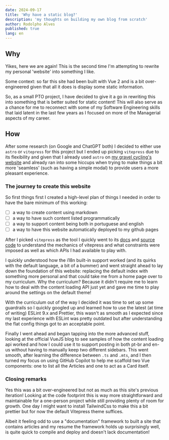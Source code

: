 ```yaml
---
date: 2024-09-17
title: 'Why have a static blog?'
description: 'my thoughts on building my own blog from scratch'
author: Rodolpho Alves
published: true
lang: en
---
```


## Why

Yikes, here we are again! This is the second time I'm attempting to rewrite my personal 'website' into something I like.

Some context: so far this site had been built with Vue 2 and is a bit over-engineered given that all it does is display some static information.

So, as a small PTO project, I have decided to give it a go in rewriting this into something that is better suited for static content! This will also serve as a chance for me to reconnect with some of my Software Engineering skills that laid latent in the last few years as I focused on more of the Managerial aspects of my career.

## How

After some research (on Google and ChatGPT both) I decided to either use `astro` or `vitepress` for this project but I ended up picking `vitepress` due to its flexibility and given that I already used `astro` on [my gravel cycling's website](https://github.com/rodolphocastro/br.com.gravel-alves) and already ran into some hiccups when trying to make things a bit more 'seamless' (such as having a simple modal) to provide users a more pleasant experience.

### The journey to create this website

So first things first I created a high-level plan of things I needed in order to have the bare minimum of this working:

- [ ] a way to create content using markdown
- [ ] a way to have such content listed programmatically
- [ ] a way to support content being both in portuguese and english
- [ ] a way to have this website automatically deployed to my github pages

After I picked `vitepress` as the tool I quickly went to its [docs](https://vitepress.dev/guide/what-is-vitepress) and [source code](https://github.com/vuejs/vitepress/tree/main/docs) to understand the mechanics of vitepress and what constraints were imposed as well as which APIs I had available to play with.

I quickly understood how the i18n built-in support worked (and its quirks with the default language, a bit of a bummer) and went straight ahead to lay down the foundation of this website: replacing the default index with something more personal and that could take me from a home page over to my curriculum. Why the curriculum? Because it didn't require me to learn how to deal with the content loading API just yet and gave me time to play around the settings on the default theme!

With the curriculum out of the way I decided it was time to set up some guardrails so I quickly googled up and learned how to use the latest (at time of writing) ESLint 9.x and Prettier, this wasn't as smooth as I expected since my last experience with ESLint was pretty outdated but after understanding the flat config things got to an acceptable point.

Finally I went ahead and began tapping into the more advanced stuff, looking at the official VueJS blog to see samples of how the content loading api worked and how I could use it to support posting in both pt-br and en-us without having to manually keep two different sidebars. This went smooth, after learning the difference between `.ts` and `.mts`, and I then turned my focus on using GitHub Copilot to help me scaffold two Vue components: one to list all the Articles and one to act as a Card itself.

### Closing remarks

Yes this was a bit over-engineered but not as much as this site's previous iteration! Looking at the code footprint this is way more straightforward and maintainable for a one-person project while still providing plenty of room for growth. One day I might want to install TailwindCss to make this a bit prettier but for now the default Vitepress theme suffices.

Albeit it feeling odd to use a "documentation" framework to built a site that contains articles and my resume the framework holds up surprisingly well, is quite quick to compile and deploy and doesn't lack documentation!
